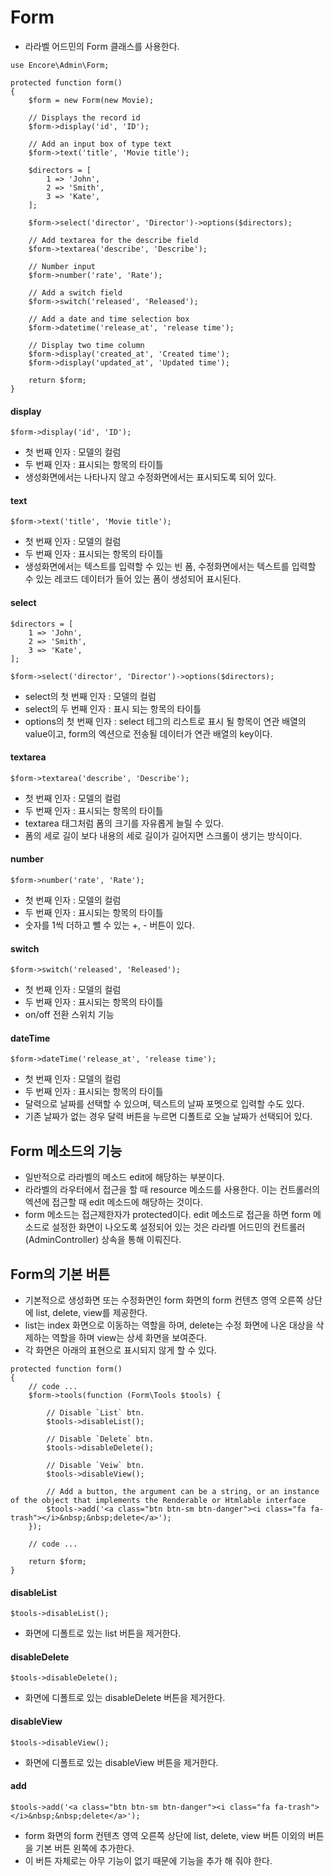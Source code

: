 # Form
- 라라벨 어드민의 Form 클래스를 사용한다.
```
use Encore\Admin\Form;
```

```
protected function form()
{
    $form = new Form(new Movie);

    // Displays the record id
    $form->display('id', 'ID');

    // Add an input box of type text
    $form->text('title', 'Movie title');

    $directors = [
        1 => 'John',
        2 => 'Smith',
        3 => 'Kate',
    ];

    $form->select('director', 'Director')->options($directors);

    // Add textarea for the describe field
    $form->textarea('describe', 'Describe');

    // Number input
    $form->number('rate', 'Rate');

    // Add a switch field
    $form->switch('released', 'Released');

    // Add a date and time selection box
    $form->datetime('release_at', 'release time');

    // Display two time column
    $form->display('created_at', 'Created time');
    $form->display('updated_at', 'Updated time');

    return $form;
}
```

#### display
```
$form->display('id', 'ID');
```
- 첫 번째 인자 : 모델의 컬럼
- 두 번째 인자 : 표시되는 항목의 타이틀
- 생성화면에서는 나타나지 않고 수정화면에서는 표시되도록 되어 있다.

#### text
```
$form->text('title', 'Movie title');
```
- 첫 번째 인자 : 모델의 컬럼
- 두 번째 인자 : 표시되는 항목의 타이틀
- 생성화면에서는 텍스트를 입력할 수 있는 빈 폼, 수정화면에서는 텍스트를 입력할 수 있는 레코드 데이터가 들어 있는 폼이 생성되어 표시된다.

#### select
```
$directors = [
    1 => 'John',
    2 => 'Smith',
    3 => 'Kate',
];

$form->select('director', 'Director')->options($directors);
```
- select의 첫 번째 인자 : 모델의 컬럼
- select의 두 번째 인자 : 표시 되는 항목의 타이틀
- options의 첫 번째 인자 : select 테그의 리스트로 표시 될 항목이 연관 배열의 value이고, form의 엑션으로 전송될 데이터가 연관 배열의 key이다.

#### textarea
```
$form->textarea('describe', 'Describe');
```
- 첫 번째 인자 : 모델의 컬럼
- 두 번째 인자 : 표시되는 항목의 타이틀
- textarea 태그처럼 폼의 크기를 자유롭게 늘릴 수 있다.
- 폼의 세로 길이 보다 내용의 세로 길이가 길어지면 스크롤이 생기는 방식이다.

#### number
```
$form->number('rate', 'Rate');
```
- 첫 번째 인자 : 모델의 컬럼
- 두 번째 인자 : 표시되는 항목의 타이틀
- 숫자를 1씩 더하고 뺄 수 있는 +, - 버튼이 있다.

#### switch
```
$form->switch('released', 'Released');
```
- 첫 번째 인자 : 모델의 컬럼
- 두 번째 인자 : 표시되는 항목의 타이틀
- on/off 전환 스위치 기능

#### dateTime
```
$form->dateTime('release_at', 'release time');
```
- 첫 번째 인자 : 모델의 컬럼
- 두 번째 인자 : 표시되는 항목의 타이틀
- 달력으로 날짜를 선택할 수 있으며, 텍스트의 날짜 포멧으로 입력할 수도 있다.
- 기존 날짜가 없는 경우 달력 버튼을 누르면 디폴트로 오늘 날짜가 선택되어 있다.

## Form 메소드의 기능
- 일반적으로 라라벨의 메소드 edit에 해당하는 부분이다.
- 라라벨의 라우터에서 접근을 할 때 resource 메소드를 사용한다. 이는 컨트롤러의 엑션에 접근할 때 edit 메소드에 해당하는 것이다.
- form 메소드는 접근제한자가 protected이다. edit 메소드로 접근을 하면 form 메소드로 설정한 화면이 나오도록 설정되어 있는 것은 라라벨 어드민의 컨트롤러(AdminController) 상속을 통해 이뤄진다.

## Form의 기본 버튼
- 기본적으로 생성화면 또는 수정화면인 form 화면의 form 컨텐츠 영역 오른쪽 상단에 list, delete, view를 제공한다.
- list는 index 화면으로 이동하는 역할을 하며, delete는 수정 화면에 나온 대상을 삭제하는 역할을 하며 view는 상세 화면을 보여준다.
- 각 화면은 아래의 표현으로 표시되지 않게 할 수 있다.
```
protected function form()
{
    // code ...
    $form->tools(function (Form\Tools $tools) {

        // Disable `List` btn.
        $tools->disableList();

        // Disable `Delete` btn.
        $tools->disableDelete();

        // Disable `Veiw` btn.
        $tools->disableView();

        // Add a button, the argument can be a string, or an instance of the object that implements the Renderable or Htmlable interface
        $tools->add('<a class="btn btn-sm btn-danger"><i class="fa fa-trash"></i>&nbsp;&nbsp;delete</a>');
    });
    
    // code ...
    
    return $form;
}
```

#### disableList
```
$tools->disableList();
```
- 화면에 디폴트로 있는 list 버튼을 제거한다.

#### disableDelete
````
$tools->disableDelete();
````
- 화면에 디폴트로 있는 disableDelete 버튼을 제거한다.

#### disableView
````
$tools->disableView();
````
- 화면에 디폴트로 있는 disableView 버튼을 제거한다.

#### add
````
$tools->add('<a class="btn btn-sm btn-danger"><i class="fa fa-trash"></i>&nbsp;&nbsp;delete</a>');
````
- form 화면의 form 컨텐츠 영역 오른쪽 상단에 list, delete, view 버튼 이외의 버튼을 기본 버튼 왼쪽에 추가한다.
- 이 버튼 자체로는 아무 기능이 없기 때문에 기능을 추가 해 줘야 한다.

